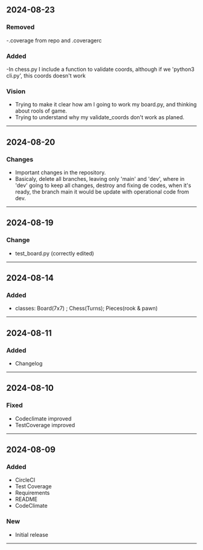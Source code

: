 ## 2024-08-23

### Removed
-.coverage from repo and .coveragerc

### Added
-In chess.py I include a function to validate coords, although if we 'python3 cli.py',
this coords doesn't work

### Vision 
- Trying to make it clear how am I going to work my board.py, and thinking about rools of game.
- Trying to understand why my validate_coords don't work as planed.
------------------
## 2024-08-20

### Changes
- Important changes in the repository.
- Basicaly, delete all branches, leaving only 'main' and 'dev', where in 'dev' going to keep all changes, destroy and fixing de codes, when it's ready, the branch main it would be update with operational code from dev.

------------------
## 2024-08-19


### Change

- test_board.py (correctly edited) 

------------------
## 2024-08-14

### Added
- classes: Board(7x7) ; Chess(Turns); Pieces(rook & pawn)

------------------
## 2024-08-11

### Added
- Changelog

------------------
## 2024-08-10

### Fixed
- Codeclimate improved 
- TestCoverage improved
------------------
## 2024-08-09

### Added
- CircleCI
- Test Coverage
- Requirements
- README
- CodeClimate

### New
* Initial release
------------------